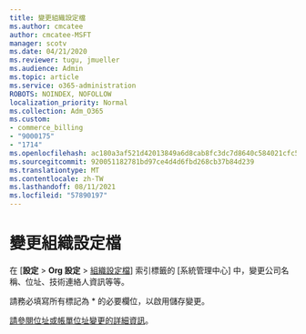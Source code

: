 ```yaml
---
title: 變更組織設定檔
ms.author: cmcatee
author: cmcatee-MSFT
manager: scotv
ms.date: 04/21/2020
ms.reviewer: tugu, jmueller
ms.audience: Admin
ms.topic: article
ms.service: o365-administration
ROBOTS: NOINDEX, NOFOLLOW
localization_priority: Normal
ms.collection: Adm_O365
ms.custom:
- commerce_billing
- "9000175"
- "1714"
ms.openlocfilehash: ac180a3af521d42013849a6d8cab8fc3dc7d8640c584021cfc5618a688f73b59
ms.sourcegitcommit: 920051182781bd97ce4d4d6fbd268cb37b84d239
ms.translationtype: MT
ms.contentlocale: zh-TW
ms.lasthandoff: 08/11/2021
ms.locfileid: "57890197"
---
```

# <a name="change-organization-profile"></a>變更組織設定檔

在 [**設定**  >  **Org 設定**  >  [組織設定檔](https://admin.microsoft.com/AdminPortal/Home#/Settings/OrganizationProfile/:/Settings/L1/OrganizationInformation)] 索引標籤的 [系統管理中心] 中，變更公司名稱、位址、技術連絡人資訊等等。

請務必填寫所有標記為 * 的必要欄位，以啟用儲存變更。

[請參閱位址或帳單位址變更的詳細資訊](https://docs.microsoft.com/microsoft-365/admin/manage/change-address-contact-and-more)。
